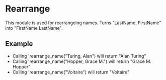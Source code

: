 Rearrange
==============

This module is used for rearrangeing names.
Turns "LastName, FirstName" into "FirstName LastName".

## Example

* Calling 'rearrange_name("Turing, Alan") will return "Alan Turing"
* Calling 'rearrange_name("Hopper, Grace M.") will return "Grace M. Hopper"
* Calling 'rearrange_name("Voltaire") will return "Voltaire"